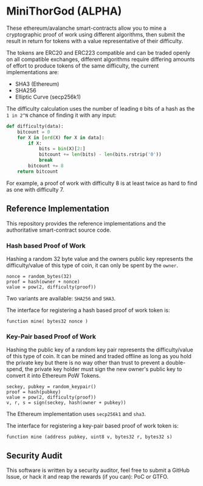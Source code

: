 # MiniThorGod (ALPHA)

These ethereum/avalanche smart-contracts allow you to mine a cryptographic proof of work using different algorithms, then submit the result in return for tokens with a value representative of their difficulty.

The tokens are ERC20 and ERC223 compatible and can be traded openly on all compatible exchanges, different algorithms require differing amounts of effort to produce tokens of the same difficulty, the current implementations are:

 * SHA3 (Ethereum)
 * SHA256
 * Elliptic Curve (secp256k1)

The difficulty calculation uses the number of leading `0` bits of a hash as the `1 in 2^N` chance of finding it with any input:

```python
def difficulty(data):
    bitcount = 0
    for X in [ord(X) for X in data]:
        if X:
            bits = bin(X)[2:]
            bitcount += len(bits) - len(bits.rstrip('0'))
            break
        bitcount += 8
    return bitcount
```

For example, a proof of work with difficulty 8 is at least twice as hard to find as one with difficulty 7.

## Reference Implementation

This repository provides the reference implementations and the authoritative smart-contract source code.

### Hash based Proof of Work

Hashing a random 32 byte value and the owners public key represents the difficulty/value of this type of coin, it can only be spent by the `owner`.

```
nonce = random_bytes(32)
proof = hash(owner + nonce)
value = pow(2, difficulty(proof))
```

Two variants are available: `SHA256` and `SHA3`.

The interface for registering a hash based proof of work token is:

```
function mine( bytes32 nonce )
```

### Key-Pair based Proof of Work

Hashing the public key of a random key pair represents the difficulty/value of this type of coin. It can be mined and traded offline as long as you hold the private key but there is no way other than trust to prevent a double-spend, the private key holder must sign the new owner's public key to convert it into Ethereum PoW Tokens.

```
seckey, pubkey = random_keypair()
proof = hash(pubkey)
value = pow(2, difficulty(proof))
v, r, s = sign(seckey, hash(owner + pubkey))
```

The Ethereum implementation uses `secp256k1` and `sha3`.

The interface for registering a key-pair based proof of work token is:

```
function mine (address pubkey, uint8 v, bytes32 r, bytes32 s)
```

## Security Audit

This software is written by a security auditor, feel free to submit a GitHub Issue, or hack it and reap the rewards (if you can): PoC or GTFO.
